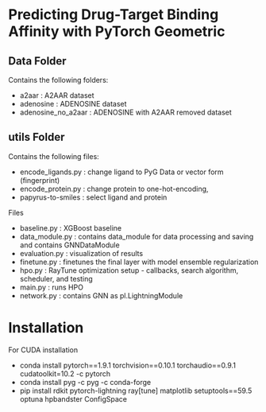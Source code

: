 # Predicting Drug-Target Binding Affinity with PyTorch Geometric

## Data Folder
Contains the following folders:
- a2aar :   A2AAR dataset
- adenosine :  ADENOSINE dataset
- adenosine_no_a2aar : ADENOSINE with A2AAR removed dataset


## utils Folder
Contains the following files:
- encode_ligands.py : change ligand to PyG Data or vector form (fingerprint)
- encode_protein.py : change protein to one-hot-encoding, 
- papyrus-to-smiles : select ligand and protein


Files
- baseline.py : XGBoost baseline
- data_module.py : contains data_module for data processing and saving and contains GNNDataModule
- evaluation.py : visualization of results
- finetune.py : finetunes the final layer with model ensemble regularization
- hpo.py : RayTune optimization setup - callbacks, search algorithm, scheduler, and testing
- main.py : runs HPO
- network.py : contains GNN as pl.LightningModule


# Installation
For CUDA installation
- conda install pytorch==1.9.1 torchvision==0.10.1 torchaudio==0.9.1 cudatoolkit=10.2 -c pytorch
- conda install pyg -c pyg -c conda-forge
- pip install rdkit pytorch-lightning ray[tune] matplotlib setuptools==59.5 optuna hpbandster ConfigSpace